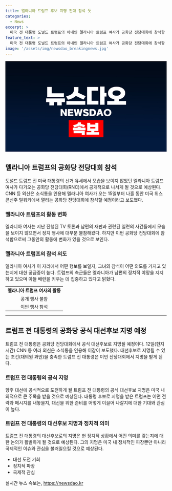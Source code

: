 ```yaml
---
title: 멜라니아 트럼프 후보 지명 전대 참석 듯
categories:
  - News
excerpt: >
  미국 전 대통령 도널드 트럼프의 아내인 멜라니아 트럼프 여사가 공화당 전당대회에 참석할 예정으로, 이에 대한 기대가 높아지고 있다. 이번 행사는 트럼프 전 대통령의 공식 대선후보 지명이 예정돼 있는데, 멜라니아 여사가 이 자리에서 지원 연설을 할지는 아직 불분명하다. 그동안 멜라니아 여사는 정치 행사에 참석하지 않았으며, CNN은 그녀가 남편의 정치적 야망을 지지하고 있으며 아들을 키우는 데 집중하고 있다고 전했다.
feature_text: >
  미국 전 대통령 도널드 트럼프의 아내인 멜라니아 트럼프 여사가 공화당 전당대회에 참석할 예정으로, 이에 대한 기대가 높아지고 있다. 이번 행사는 트럼프 전 대통령의 공식 대선후보 지명이 예정돼 있는데, 멜라니아 여사가 이 자리에서 지원 연설을 할지는 아직 불분명하다. 그동안 멜라니아 여사는 정치 행사에 참석하지 않았으며, CNN은 그녀가 남편의 정치적 야망을 지지하고 있으며 아들을 키우는 데 집중하고 있다고 전했다.
image: '/assets/img/newsdao_breakingnews.jpg'
---
```


<p><img src="/assets/img/newsdao_breakingnews.jpg" alt="cryptoinkorea 속보" /></p>

<h2 data-ke-size="size26">멜라니아 트럼프의 공화당 전당대회 참석</h2>

<p data-ke-size="size16">도널드 트럼프 전 미국 대통령의 선거 유세에서 모습을 보이지 않았던 멜라니아 트럼프 여사가 다가오는 공화당 전당대회(RNC)에서 공개적으로 나서게 될 것으로 예상된다. CNN 등 외신은 소식통을 인용해 멜라니아 여사가 오는 15일부터 나흘 동안 미국 위스콘신주 밀워키에서 열리는 공화당 전당대회에 참석할 예정이라고 보도했다.</p>

<h3>멜라니아 트럼프의 활동 변화</h3>

<p data-ke-size="size16">멜라니아 여사는 지난 진행된 TV 토론과 남편의 재판과 관련된 일련의 사건들에서 모습을 보이지 않으면서 정치 행사에 대부분 불참해왔다. 하지만 이번 공화당 전당대회에 참석함으로써 그동안의 활동에 변화가 있을 것으로 보인다.</p>

<h3>멜라니아 트럼프의 참석 의도</h3>

<p data-ke-size="size16">멜라니아 여사가 이 자리에서 어떤 행보를 보일지, 그녀의 참석이 어떤 의도를 가지고 있는지에 대한 궁금증이 높다. 트럼프의 측근들은 멜라니아가 남편의 정치적 야망을 지지하고 있으며 아들 배런을 키우는 데 집중하고 있다고 밝혔다.</p>

<table>
  <tr>
    <td style="text-align: center; height: 17px;"><b>멜라니아 트럼프 여사의 활동</b></td>
  </tr>
  <tr>
    <td style="text-align: center; height: 17px;">공개 행사 불참</td>
  </tr>
  <tr>
    <td style="text-align: center; height: 17px;">이번 행사 참석</td>
  </tr>
</table>

<hr>

<h2 data-ke-size="size26">트럼프 전 대통령의 공화당 공식 대선후보 지명 예정</h2>

<p data-ke-size="size16">트럼프 전 대통령은 공화당 전당대회에서 공식 대선후보로 지명될 예정이다. 12일(현지시간) CNN 등 여러 외신은 소식통을 인용해 이같이 보도했다. 대선후보로 지명될 수 있는 조건(대의원 과반)을 충족한 트럼프 전 대통령은 이번 전당대회에서 지명을 받게 된다.</p>

<h3>트럼프 전 대통령의 공식 지명</h3>

<p data-ke-size="size16">향후 대선에 공식적으로 도전하게 될 트럼프 전 대통령의 공식 대선후보 지명은 미국 내외적으로 큰 주목을 받을 것으로 예상된다. 대통령 후보로 지명을 받은 트럼프는 어떤 전략과 메시지를 내놓을지, 대선을 위한 준비를 어떻게 이끌어 나갈지에 대한 기대와 관심이 높다.</p>

<h3>트럼프 전 대통령의 대선후보 지명과 정치적 의미</h3>

<p data-ke-size="size16">트럼프 전 대통령의 대선후보로의 지명은 현 정치적 상황에서 어떤 의미를 갖는지에 대한 논의가 활발하게 될 것으로 예상된다. 그의 지명은 미국 내 정치적인 파장뿐만 아니라 국제적인 이슈와 관심을 불러일으킬 것으로 예상된다.</p>

<ul>
  <li>대선 도전 기회</li>
  <li>정치적 파장</li>
  <li>국제적 관심</li>
</ul>
실시간 뉴스 속보는, <a href="https://newsdao.kr" rel="dofollow">https://newsdao.kr</a>



